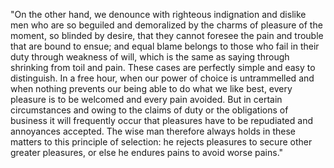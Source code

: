 "On the other hand, we denounce with righteous indignation and dislike
men who are so beguiled and demoralized by the charms of pleasure of 
the moment, so blinded by desire, that they cannot foresee the pain
and trouble that are bound to ensue; and equal blame belongs to those
who fail in their duty through weakness of will, which is the same as
saying through shrinking from toil and pain. These cases are perfectly
simple and easy to distinguish. In a free hour, when our power of choice
is untrammelled and when nothing prevents our being able to do what we
like best, every pleasure is to be welcomed and every pain avoided.
But in certain circumstances and owing to the claims of duty or the
obligations of business it will frequently occur that pleasures have
to be repudiated and annoyances accepted. The wise man therefore always
holds in these matters to this principle of selection: he rejects pleasures
to secure other greater pleasures, or else he endures pains to avoid worse pains."
